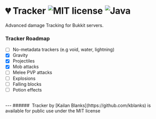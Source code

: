 # :broken_heart: Tracker ![MIT license](https://img.shields.io/badge/license-MIT-green.svg) ![Java](https://img.shields.io/badge/language-Java-yellowgreen.svg)

Advanced damage Tracking for Bukkit servers.

### Tracker Roadmap
- [ ] No-metadata trackers (e.g void, water, lightning)
- [x] Gravity
- [x] Projectiles
- [x] Mob attacks
- [ ] Melee PVP attacks
- [ ] Explosions
- [ ] Falling blocks
- [ ] Potion effects

<br/>
---
######  Tracker by [Kailan Blanks](https://github.com/kblanks) is available for public use under the MIT license
